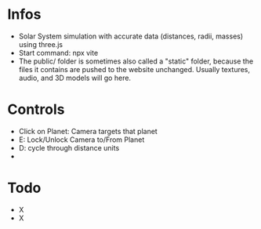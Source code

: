 # Infos
- Solar System simulation with accurate data (distances, radii, masses) using three.js
- Start command: npx vite
- The public/ folder is sometimes also called a "static" folder, because the files it contains are pushed to the website unchanged. Usually textures, audio, and 3D models will go here.

# Controls
- Click on Planet: Camera targets that planet
- E: Lock/Unlock Camera to/From Planet
- D: cycle through distance units
- 

# Todo
- X
- X


